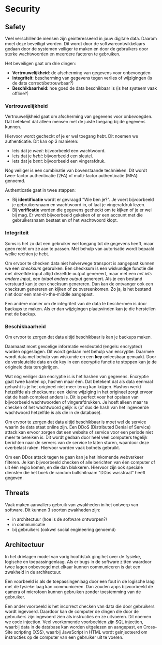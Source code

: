 # Security

## Safety

Veel verschillende mensen zijn geinteresseerd in jouw digitale data. Daarom moet deze beveiligd worden. Dit wordt door de softwareontwikkelaars gedaan door de systemen veiliger te maken en door de gebruikers door sterke wachtwoorden en meerdere factoren te gebruiken.

Het beveiligen gaat om drie dingen:

- **Vertrouwelijkheid**: de afscherming van gegevens voor onbevoegden
- **Integriteit**: bescherming van gegevens tegen verlies of wijzigingen (is de data correct/betrouwbaar?)
- **Beschikbaarheid**: hoe goed de data beschikbaar is (is het systeem vaak offline?)

### Vertrouwelijkheid

Vertrouwelijkheid gaat om afscherming van gegevens voor onbevoegden. Dat betekent dat alleen mensen met de juiste toegang bij de gegevens kunnen.

Hiervoor wordt gecheckt of je er wel toegang hebt. Dit noemen we authenticatie. Dit kan op 3 manieren:

- Iets dat je *weet*: bijvoorbeeld een wachtwoord.
- Iets dat je *hebt*: bijvoorbeeld een sleutel.
- Iets dat je *bent*: bijvoorbeeld een vingerafdruk.

Nóg veiliger is een combinatie van bovenstaande technieken. Dit wordt twee-factor authenticatie (2FA) of multi-factor authenticatie (MFA) genoemd.

Authenticatie gaat in twee stappen:

- Bij **identificatie** wordt er gevraagd "Wie ben je?". Je voert bijvoorbeeld je gebruikersnaam en wachtwoord in, of laat je vingerafdruk lezen.
- Bij **verificatie** worden die gegevens gecheckt om te kijken of je er wel bij mag. Er wordt bijvoorbeeld gekeken of er een account met die gebruikersnaam bestaat en of het wachtwoord klopt.

### Integriteit

Soms is het zo dat een gebruiker wel toegang tot de gegevens heeft, maar geen recht om ze aan te passen. Met behulp van autorisatie wordt bepaald welke rechten je hebt. 

Om ervoor te checken data niet halverwege transport is aangepast kunnen we een *checksum* gebruiken. Een checksum is een wiskundige functie die met dezelfde input altijd dezelfde output genereert, maar met een *net iets andere input*, een *totaal andere output* genereert.
Als je een bestand verstuurd kan je een checksum genereren. Dan kan de ontvanger ook een checksum genereren en kijken of ze overeenkomen. Zo ja, is het bestand niet door een man-in-the-middle aangepast.

Een andere manier om de integriteit van de data te beschermen is door backups te maken. Als er dan wijzigingen plaatsvinden kan je die herstellen met de backup.

### Beschikbaarheid

Om ervoor te zorgen dat data altijd beschikbaar is kan je backups maken.

Daarnaast moet gevoelige informatie versleuteld (engels: encrypted) worden opgeslagen. Dit wordt gedaan met behulp van encryptie. Daarmee wordt data met behulp van wiskunde en een **key** onleesbaar gemaakt. Door de versleutelde data en de key in een decryptie functie te stoppen kan je de originele data terugkrijgen. 

Wat nóg veiliger dan encryptie is is het hashen van gegevens. Encryptie gaat twee kanten op, hashen maar één. Dat betekent dat als data eenmaal gehasht is je het origineel niet meer terug kan krijgen. Hashen werkt hetzelfde als checksums: een kleine wijziging in het origineel zorgt ervoor dat de hash compleet anders is. Dit is perfect voor het opslaan van bijvoorbeeld wachtwoorden of vingerafdrukken. Je hoeft alleen maar te checken of het wachtwoord gelijk is (of dus de hash van het ingevoerde wachtwoord hetzelfde is als die in de database).

Om ervoor te zorgen dat data altijd beschikbaar is moet wel de service waarin de data staat online zijn. Een DDoS (Distributed Denial of Service) attack kan ervoor zorgen dat een website of service voor een periode niet meer te bereiken is. Dit wordt gedaan door heel veel computers tegelijk berichten naar de servers van de service te laten sturen, waardoor deze overbelast raken. Hiervoor worden vaak botnets gebruikt.

Om een DDos attack tegen te gaan kan je het inkomende webverkeer filteren. Je kan bijvoorbeeld checken of alle berichten van één computer of uit één regio komen, en die dan blokkeren. Hiervoor zijn ook speciale diensten die het boek de random bullshitnaam "DDos wasstraat" heeft gegeven.


## Threats

Vaak maken aanvallers gebruik van zwakheden in het ontwerp van software. Dit kunnen 3 soorten zwakheden zijn:

- in architectuur (hoe is de software ontworpen?)
- in communicatie
- bij gebruikers (ookwel social engineering genoemd)

## Architectuur

In het drielagen model van vorig hoofdstuk ging het over de fysieke, logische en toepassingenlaag. Als er bugs in de software zitten waardoor twee lagen onbevoegd met elkaar kunnen communiceren is dat een zwakheid in de architectuur.

Een voorbeeld is als de toepassingenlaag door een fout in de logische laag met de fysieke laag kan communiceren. Dan zouden apps bijvoorbeeld de camera of microfoon kunnen gebruiken zonder toestemming van de gebruiker.

Een ander voorbeeld is het incorrect checken van data die door gebruikers wordt ingevoerd. Daardoor kan de computer de dingen die door de gebruikers zijn ingevoerd zien als instructies en ze uitvoeren. Dit noemen we code injection. Veel voorkomende voorbeelden zijn SQL injection, waarbij data in de database kan worden uitgelezen en aangepast, en Cross-Site scripting (XSS), waarbij JavaScript in HTML wordt geinjecteerd om instructies op de computer van een gebruiker uit te voeren.


